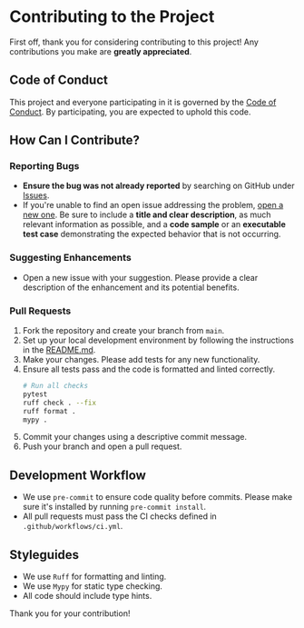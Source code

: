 # Contributing to the Project

First off, thank you for considering contributing to this project! Any contributions you make are **greatly appreciated**.

## Code of Conduct

This project and everyone participating in it is governed by the [Code of Conduct](CODE_OF_CONDUCT.md). By participating, you are expected to uphold this code.

## How Can I Contribute?

### Reporting Bugs

- **Ensure the bug was not already reported** by searching on GitHub under [Issues](https://github.com/burusan123/dev_template_python/issues).
- If you're unable to find an open issue addressing the problem, [open a new one](https://github.com/burusan123/dev_template_python/issues/new). Be sure to include a **title and clear description**, as much relevant information as possible, and a **code sample** or an **executable test case** demonstrating the expected behavior that is not occurring.

### Suggesting Enhancements

- Open a new issue with your suggestion. Please provide a clear description of the enhancement and its potential benefits.

### Pull Requests

1.  Fork the repository and create your branch from `main`.
2.  Set up your local development environment by following the instructions in the [README.md](README.md).
3.  Make your changes. Please add tests for any new functionality.
4.  Ensure all tests pass and the code is formatted and linted correctly.
    ```bash
    # Run all checks
    pytest
    ruff check . --fix
    ruff format .
    mypy .
    ```
5.  Commit your changes using a descriptive commit message.
6.  Push your branch and open a pull request.

## Development Workflow

- We use `pre-commit` to ensure code quality before commits. Please make sure it's installed by running `pre-commit install`.
- All pull requests must pass the CI checks defined in `.github/workflows/ci.yml`.

## Styleguides

- We use `Ruff` for formatting and linting.
- We use `Mypy` for static type checking.
- All code should include type hints.

Thank you for your contribution!
